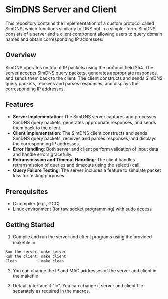 # SimDNS Server and Client
This repository contains the implementation of a custom protocol called SimDNS, which functions similarly to DNS but in a simpler form. SimDNS consists of a server and a client component allowing users to query domain names and obtain corresponding IP addresses.

## Overview
SimDNS operates on top of IP packets using the protocol field 254. The server accepts SimDNS query packets, generates appropriate responses, and sends them back to the client. The client constructs and sends SimDNS query packets, receives and parses responses, and displays the corresponding IP addresses.

## Features
- **Server Implementation**: The SimDNS server captures and processes SimDNS query packets, generates appropriate responses, and sends them back to the client.
- **Client Implementation**: The SimDNS client constructs and sends SimDNS query packets, receives and parses responses, and displays the corresponding IP addresses.
- **Error Handling**: Both server and client perform validation of input data and handle errors gracefully.
- **Retransmission and Timeout Handling**: The client handles retransmission of queries and timeouts using the select() call.
- **Query Failure Testing**: The server includes a feature to simulate packet loss for testing purposes.

## Prerequisites
- C compiler (e.g., GCC)
- Linux environment (for raw socket programming) with sudo access

## Getting Started

1. Compile and run the server and client programs using the provided makefile in:
```bash
Run the server: make server
Run the client: make client
Clean         : make clean    
```
2. You can change the IP and MAC addresses of the server and client in the makefile

3. Default interface if "lo". You can change it server and client file separately as required in the macros.


